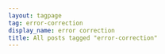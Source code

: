 ```yaml
---
layout: tagpage
tag: error-correction
display_name: error correction
title: All posts tagged "error-correction"
---
```

